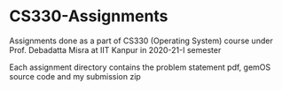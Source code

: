 # CS330-Assignments
Assignments done as a part of CS330 (Operating System) course under Prof. Debadatta Misra at IIT Kanpur in 2020-21-I semester

Each assignment directory contains the problem statement pdf, gemOS source code and my submission zip
